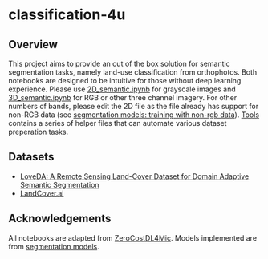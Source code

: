 # classification-4u

## Overview
This project aims to provide an out of the box solution for semantic segmentation tasks, namely land-use classification from orthophotos. Both notebooks are designed to be intuitive for those without deep learning experience. Please use [2D_semantic.ipynb](https://github.com/ivalencius/classification-4u/blob/main/2D_semantic.ipynb) for grayscale images and [3D_semantic.ipynb](https://github.com/ivalencius/classification-4u/blob/main/3D_semantic.ipynb) for RGB or other three channel imagery. For other numbers of bands, please edit the 2D file as the file already has support for non-RGB data (see [segmentation models: training with non-rgb data](https://segmentation-models.readthedocs.io/en/latest/tutorial.html#training-with-non-rgb-data)). [Tools](https://github.com/ivalencius/classification-4u/tree/main/Tools) contains a series of helper files that can automate various dataset preperation tasks.

## Datasets
* [LoveDA: A Remote Sensing Land-Cover Dataset for Domain Adaptive Semantic Segmentation](https://github.com/Junjue-Wang/LoveDA)
* [LandCover.ai](https://landcover.ai.linuxpolska.com/)

## Acknowledgements
All notebooks are adapted from [ZeroCostDL4Mic](https://github.com/HenriquesLab/ZeroCostDL4Mic). Models implemented are from [segmentation models](https://github.com/qubvel/segmentation_models).
